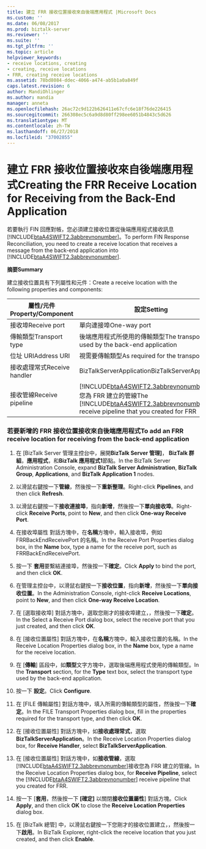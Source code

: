 ```yaml
---
title: 建立 FRR 接收位置接收來自後端應用程式 |Microsoft Docs
ms.custom: ''
ms.date: 06/08/2017
ms.prod: biztalk-server
ms.reviewer: ''
ms.suite: ''
ms.tgt_pltfrm: ''
ms.topic: article
helpviewer_keywords:
- receive locations, creating
- creating, receive locations
- FRR, creating receive locations
ms.assetid: 78bd8084-ddec-4066-a474-ab5b1a0a849f
caps.latest.revision: 6
author: MandiOhlinger
ms.author: mandia
manager: anneta
ms.openlocfilehash: 26ac72c9d122b626411e67cfc6e18f76de226415
ms.sourcegitcommit: 266308ec5c6a9d8d80ff298ee6051b4843c5d626
ms.translationtype: MT
ms.contentlocale: zh-TW
ms.lasthandoff: 06/27/2018
ms.locfileid: "37002855"
---
```

# <a name="creating-the-frr-receive-location-for-receiving-from-the-back-end-application"></a><span data-ttu-id="e1b9f-102">建立 FRR 接收位置接收來自後端應用程式</span><span class="sxs-lookup"><span data-stu-id="e1b9f-102">Creating the FRR Receive Location for Receiving from the Back-End Application</span></span>
<span data-ttu-id="e1b9f-103">若要執行 FIN 回應對帳，您必須建立接收位置從後端應用程式接收訊息[!INCLUDE[btaA4SWIFT2.3abbrevnonumber](../../includes/btaa4swift2-3abbrevnonumber-md.md)]。</span><span class="sxs-lookup"><span data-stu-id="e1b9f-103">To perform FIN Response Reconciliation, you need to create a receive location that receives a message from the back-end application into [!INCLUDE[btaA4SWIFT2.3abbrevnonumber](../../includes/btaa4swift2-3abbrevnonumber-md.md)].</span></span>  

 <span data-ttu-id="e1b9f-104">**摘要**</span><span class="sxs-lookup"><span data-stu-id="e1b9f-104">**Summary**</span></span>  

 <span data-ttu-id="e1b9f-105">建立接收位置具有下列屬性和元件：</span><span class="sxs-lookup"><span data-stu-id="e1b9f-105">Create a receive location with the following properties and components:</span></span>  


| <span data-ttu-id="e1b9f-106">屬性/元件</span><span class="sxs-lookup"><span data-stu-id="e1b9f-106">Property/Component</span></span> |                                                                 <span data-ttu-id="e1b9f-107">設定</span><span class="sxs-lookup"><span data-stu-id="e1b9f-107">Setting</span></span>                                                                 |
|--------------------|-----------------------------------------------------------------------------------------------------------------------------------------|
|    <span data-ttu-id="e1b9f-108">接收埠</span><span class="sxs-lookup"><span data-stu-id="e1b9f-108">Receive port</span></span>    |                                                              <span data-ttu-id="e1b9f-109">單向連接埠</span><span class="sxs-lookup"><span data-stu-id="e1b9f-109">One-way port</span></span>                                                               |
|   <span data-ttu-id="e1b9f-110">傳輸類型</span><span class="sxs-lookup"><span data-stu-id="e1b9f-110">Transport type</span></span>   |                                           <span data-ttu-id="e1b9f-111">後端應用程式所使用的傳輸類型</span><span class="sxs-lookup"><span data-stu-id="e1b9f-111">The transport type used by the back-end application</span></span>                                           |
|    <span data-ttu-id="e1b9f-112">位址 URI</span><span class="sxs-lookup"><span data-stu-id="e1b9f-112">Address URI</span></span>     |                                                   <span data-ttu-id="e1b9f-113">視需要傳輸類型</span><span class="sxs-lookup"><span data-stu-id="e1b9f-113">As required for the transport type</span></span>                                                    |
|  <span data-ttu-id="e1b9f-114">接收處理常式</span><span class="sxs-lookup"><span data-stu-id="e1b9f-114">Receive handler</span></span>   |                                                        <span data-ttu-id="e1b9f-115">BizTalkServerApplication</span><span class="sxs-lookup"><span data-stu-id="e1b9f-115">BizTalkServerApplication</span></span>                                                         |
|  <span data-ttu-id="e1b9f-116">接收管線</span><span class="sxs-lookup"><span data-stu-id="e1b9f-116">Receive pipeline</span></span>  | <span data-ttu-id="e1b9f-117">[!INCLUDE[btaA4SWIFT2.3abbrevnonumber](../../includes/btaa4swift2-3abbrevnonumber-md.md)]接收您為 FRR 建立的管線</span><span class="sxs-lookup"><span data-stu-id="e1b9f-117">The [!INCLUDE[btaA4SWIFT2.3abbrevnonumber](../../includes/btaa4swift2-3abbrevnonumber-md.md)] receive pipeline that you created for FRR</span></span> |

### <a name="to-add-an-frr-receive-location-for-receiving-from-the-back-end-application"></a><span data-ttu-id="e1b9f-118">若要新增的 FRR 接收位置接收來自後端應用程式</span><span class="sxs-lookup"><span data-stu-id="e1b9f-118">To add an FRR receive location for receiving from the back-end application</span></span>  

1. <span data-ttu-id="e1b9f-119">在 [BizTalk Server 管理主控台中，展開**BizTalk Server 管理]**， **BizTalk 群組**，**應用程式**，和**BizTalk 應用程式1**節點。</span><span class="sxs-lookup"><span data-stu-id="e1b9f-119">In the BizTalk Server Administration Console, expand **BizTalk Server Administration**, **BizTalk Group**, **Applications**, and **BizTalk Application 1** nodes.</span></span>  

2. <span data-ttu-id="e1b9f-120">以滑鼠右鍵按一下**管線**，然後按一下**重新整理**。</span><span class="sxs-lookup"><span data-stu-id="e1b9f-120">Right-click **Pipelines**, and then click **Refresh**.</span></span>  

3. <span data-ttu-id="e1b9f-121">以滑鼠右鍵按一下**接收連接埠**，指向**新增**，然後按一下**單向接收埠**。</span><span class="sxs-lookup"><span data-stu-id="e1b9f-121">Right-click **Receive Ports**, point to **New**, and then click **One-way Receive Port**.</span></span>  

4. <span data-ttu-id="e1b9f-122">在接收埠屬性 對話方塊中，在**名稱**方塊中，輸入接收埠，例如 FRRBackEndReceivePort 的名稱。</span><span class="sxs-lookup"><span data-stu-id="e1b9f-122">In the Receive Port Properties dialog box, in the **Name** box, type a name for the receive port, such as FRRBackEndReceivePort.</span></span>  

5. <span data-ttu-id="e1b9f-123">按一下 **套用**要繫結連接埠，然後按一下**確定**。</span><span class="sxs-lookup"><span data-stu-id="e1b9f-123">Click **Apply** to bind the port, and then click **OK**.</span></span>  

6. <span data-ttu-id="e1b9f-124">在管理主控台中，以滑鼠右鍵按一下**接收位置**，指向**新增**，然後按一下**單向接收位置**。</span><span class="sxs-lookup"><span data-stu-id="e1b9f-124">In the Administration Console, right-click **Receive Locations**, point to **New**, and then click **One-way Receive Location**.</span></span>  

7. <span data-ttu-id="e1b9f-125">在 [選取接收埠] 對話方塊中，選取您剛才的接收埠建立，，然後按一下**確定**。</span><span class="sxs-lookup"><span data-stu-id="e1b9f-125">In the Select a Receive Port dialog box, select the receive port that you just created, and then click **OK**.</span></span>  

8. <span data-ttu-id="e1b9f-126">在 [接收位置屬性] 對話方塊中，在**名稱**方塊中，輸入接收位置的名稱。</span><span class="sxs-lookup"><span data-stu-id="e1b9f-126">In the Receive Location Properties dialog box, in the **Name** box, type a name for the receive location.</span></span>  

9. <span data-ttu-id="e1b9f-127">在 [**傳輸**] 區段中，如**類型**文字方塊中，選取後端應用程式使用的傳輸類型。</span><span class="sxs-lookup"><span data-stu-id="e1b9f-127">In the **Transport** section, for the **Type** text box, select the transport type used by the back-end application.</span></span>  

10. <span data-ttu-id="e1b9f-128">按一下 **設定**。</span><span class="sxs-lookup"><span data-stu-id="e1b9f-128">Click **Configure**.</span></span>  

11. <span data-ttu-id="e1b9f-129">在 [FILE 傳輸屬性] 對話方塊中，填入所需的傳輸類型的屬性，然後按一下**確定**。</span><span class="sxs-lookup"><span data-stu-id="e1b9f-129">In the FILE Transport Properties dialog box, fill in the properties required for the transport type, and then click **OK**.</span></span>  

12. <span data-ttu-id="e1b9f-130">在 [接收位置屬性] 對話方塊中，如**接收處理常式**，選取**BizTalkServerApplication**。</span><span class="sxs-lookup"><span data-stu-id="e1b9f-130">In the Receive Location Properties dialog box, for **Receive Handler**, select **BizTalkServerApplication**.</span></span>  

13. <span data-ttu-id="e1b9f-131">在 [接收位置屬性] 對話方塊中，如**接收管線**，選取[!INCLUDE[btaA4SWIFT2.3abbrevnonumber](../../includes/btaa4swift2-3abbrevnonumber-md.md)]接收您為 FRR 建立的管線。</span><span class="sxs-lookup"><span data-stu-id="e1b9f-131">In the Receive Location Properties dialog box, for **Receive Pipeline**, select the [!INCLUDE[btaA4SWIFT2.3abbrevnonumber](../../includes/btaa4swift2-3abbrevnonumber-md.md)] receive pipeline that you created for FRR.</span></span>  

14. <span data-ttu-id="e1b9f-132">按一下 [**套用**，然後按一下 **[確定]** 以關閉**接收位置屬性**] 對話方塊。</span><span class="sxs-lookup"><span data-stu-id="e1b9f-132">Click **Apply**, and then click **OK** to close the **Receive Location Properties** dialog box.</span></span>  

15. <span data-ttu-id="e1b9f-133">在 [BizTalk 總管] 中，以滑鼠右鍵按一下您剛才的接收位置建立，，然後按一下**啟用**。</span><span class="sxs-lookup"><span data-stu-id="e1b9f-133">In BizTalk Explorer, right-click the receive location that you just created, and then click **Enable**.</span></span>
